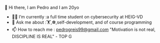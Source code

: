 👋   Hi there, I am Pedro and I am 20yo
- 👨‍💻 I’m currently    :a full time student on cybersecurity at HEIG-VD
- 💬 Ask me about     :🏋️,⚽,self-development, and of course programming
- 📫 How to reach me  : pedrogreis99@gmail.com
"Motivation is not real, DISCIPLINE IS REAL" - TOP G
